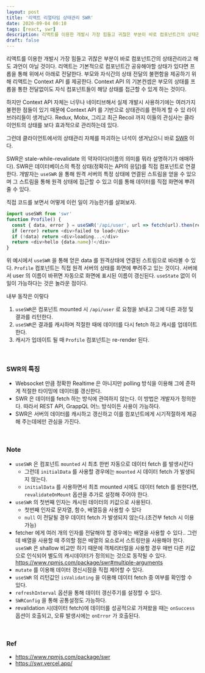 ```yaml
---
layout: post
title: '리액트 리얼타임 상태관리 SWR'
date: 2020-09-04 00:10
tags: [react, swr]
description: 리액트를 이용한 개발시 가장 힘들고 귀찮은 부분이 바로 컴포넌트간의 상태관리라고 해도 과언이 아닐 것이다. 리액트는 기본적으로 컴포넌트간 공유해야할 상태가 있다면 프롭을 통해 위에서 아래로 전달한다. 부모와 자식간의 상태 전달의 불편함을 해소하기 위해 리액트는 Context API 를 제공한다. Context API 의 기본컨셉은 부모의 상태를 프롭을 통한 전달없이도 자식 컴포넌트들이 해당 상태를 접근할 수 있게 하는 것이다.
draft: false
---
```


리액트를 이용한 개발시 가장 힘들고 귀찮은 부분이 바로 컴포넌트간의 상태관리라고 해도 과언이 아닐 것이다. 리액트는 기본적으로 컴포넌트간 공유해야할 상태가 있다면 프롭을 통해 위에서 아래로 전달한다. 부모와 자식간의 상태 전달의 불편함을 제공하기 위해 리액트는 Context API 를 제공한다. Context API 의 기본컨셉은 부모의 상태를 프롭을 통한 전달없이도 자식 컴포넌트들이 해당 상태를 접근할 수 있게 하는 것이다.

하지만 Context API 자체는 너무나 네이티브해서 실제 개발시 사용하기에는 여러가지 불편한 점들이 있기 때문에 Context API 를 기반으로 상태관리를 편하게 할 수 있 라이브러리들이 생겨났다. Redux, Mobx, 그리고 최근 Recoil 까지 이들의 관심사는 클라이언트의 상태를 보다 효과적으로 관리하는데 있다.

그런데 클라이언트에서의 상태관리 자체를 파괴하는 녀석이 생겨났으니 바로 [SWR](https://www.npmjs.com/package/swr) 이다.

SWR은 stale-while-revalidate 의 약자이다(이름의 의미를 뭐라 설명하기가 애매하다). SWR은 데이터베이스의 특정 상태(정확히는 API의 응답)를 직접 컴포넌트로 연결한다. 개발자는 `useSWR` 을 통해 원격 서버의 특정 상태에 연결된 스트림을 얻을 수 있으며 그 스트림을 통해 원격 상태에 접근할 수 있고 이를 통해 데이터를 직접 화면에 뿌려줄 수 있다.

직접 코드를 보면서 어떻게 이런 일이 가능한가를 살펴보자.

```js
import useSWR from 'swr'
function Profile() {
  const { data, error } = useSWR('/api/user', url => fetch(url).then(res => res.json()))
  if (error) return <div>failed to load</div>
  if (!data) return <div>loading...</div>
  return <div>hello {data.name}!</div>
}
```

위 예시에서 `useSWR` 을 통해 얻은 data 를 원격상태에 연결된 스트림으로 바라볼 수 있다. `Profile` 컴포넌트는 직접 원격 서버의 상태를 화면에 뿌려주고 있는 것이다. 서버에서 user 의 이름이 바뀌면 자동으로 화면에 표시된 이름이 갱신된다. `useState` 없이 이 일이 가능하다는 것은 놀라운 점이다.

내부 동작은 이렇다
1. `useSWR`은 컴포넌트 mounted 시 `/api/user` 로 요청을 보내고 그에 다른 과정 및 결과를 리턴한다.
1. `useSWR`은 결과를 캐시하며 적절한 때에 데이터를 다시 fetch 하고 캐시를 업데이트 한다.
1. 캐시가 업데이트 될 때 `Profile` 컴포넌트는 re-render 된다.

<br>

### SWR의 특징
- Websocket 만큼 정확한 Realtime 은 아니지만 polling 방식을 이용해 그에 준하게 적절한 타이밍에 데이터를 갱신한다.
- SWR 은 데이터를 fetch 하는 방식에 관여하지 않는다. 이 방법은 개발자가 정의한다. 따라서 REST API, GrappQL 어느 방식이든 사용이 가능하다.
- SWR은 서버의 데이터를 캐시하고 갱신하고 이를 컴포넌트에게 시기적절하게 제공해 주는데에만 관심을 가진다.

<br>

### Note
- `useSWR` 은 컴포넌트 `mounted` 시 최초 한번 자동으로 데이터 fetch 를 발생시킨다
    - 그런데 `initialData` 를 사용할 경우에는 `mounted` 시 데이터 fetch 가 발생되지 않는다.
    - `initialData` 를 사용하면서 최초 mounted 시에도 데이터 fetch 를 원한다면, `revalidateOnMount` 옵션을 추가로 설정해 주어야 한다.
- `useSWR` 의 첫번째 인자는 캐시된 데이터의 키값으로 사용된다.
    - 첫번째 인자로 문자열, 함수, 배열등을 사용할 수 있다
    - `null` 이 전달될 경우 데이터 fetch 가 발생되지 않는다.(조건부 fetch 시 이용 가능)
- fetcher 에게 여러 개의 인자를 전달해야 할 경우에는 배열을 사용할 수 있다.. 그런데 배열을 사용할 때 주의할 점은 배열의 요소로서 스트링만을 사용해야 한다. `useSWR` 은 shallow 비교만 하기 때문에 객체리터럴을 사용할 경우 매번 다른 키값으로 인식되어 별도의 캐시데이터가 정의되는 것으로 동작될 수 있다. https://www.npmjs.com/package/swr#multiple-arguments
- `mutate` 를 이용해 데이터 갱신시점을 직접 제어할 수 있다.
- `useSWR` 의 리턴값인 `isValidating` 을 이용해 데이터 fetch 중 여부를 확인할 수 있다.
- `refreshInterval` 옵션을 통해 데이터 갱신주기를 설정할 수 있다.
- `SWRConfig` 을 통해 공통설정도 가능하다.
- revalidation 시(데이터 fetch)에 데이터를 성공적으로 가져왔을 때는 `onSuccess` 옵션이 호출되고, 오류 발생시에는 `onError` 가 호출된다.

<br>

### Ref
- https://www.npmjs.com/package/swr
- https://swr.vercel.app/
